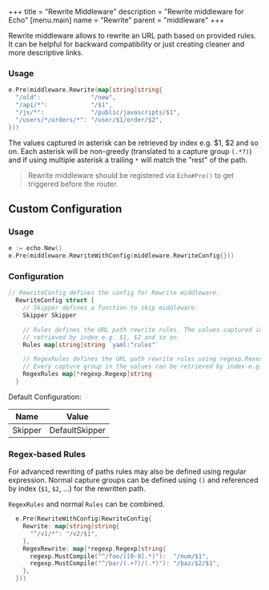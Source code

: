 +++
title = "Rewrite Middleware"
description = "Rewrite middleware for Echo"
[menu.main]
  name = "Rewrite"
  parent = "middleware"
+++

Rewrite middleware allows to rewrite an URL path based on provided rules. It can be helpful for backward compatibility or just creating cleaner and more descriptive links.

### Usage

```go
e.Pre(middleware.Rewrite(map[string]string{
  "/old":              "/new",
  "/api/*":            "/$1",
  "/js/*":             "/public/javascripts/$1",
  "/users/*/orders/*": "/user/$1/order/$2",
}))
```

The values captured in asterisk can be retrieved by index e.g. $1, $2 and so on.
Each asterisk will be non-greedy (translated to a capture group `(.*?)`) and if using
multiple asterisk a trailing `*` will match the "rest" of the path.

> Rewrite middleware should be registered via `Echo#Pre()` to get triggered before the router.

## Custom Configuration

### Usage

```go
e := echo.New()
e.Pre(middleware.RewriteWithConfig(middleware.RewriteConfig{}))
```

### Configuration

```go
// RewriteConfig defines the config for Rewrite middleware.
  RewriteConfig struct {
    // Skipper defines a function to skip middleware.
    Skipper Skipper

    // Rules defines the URL path rewrite rules. The values captured in asterisk can be
    // retrieved by index e.g. $1, $2 and so on.
    Rules map[string]string `yaml:"rules"`

    // RegexRules defines the URL path rewrite rules using regexp.Rexexp with captures
    // Every capture group in the values can be retrieved by index e.g. $1, $2 and so on.
    RegexRules map[*regexp.Regexp]string
  }
```

Default Configuration:

| Name    | Value          |
| ------- | -------------- |
| Skipper | DefaultSkipper |

### Regex-based Rules

For advanced rewriting of paths rules may also be defined using regular expression.
Normal capture groups can be defined using `()` and referenced by index (`$1`, `$2`, ...) for the rewritten path.

`RegexRules` and normal `Rules` can be combined.

```go
  e.Pre(RewriteWithConfig(RewriteConfig{
    Rewrite: map[string]string{
      "^/v1/*": "/v2/$1",
    },
    RegexRewrite: map[*regexp.Regexp]string{
      regexp.MustCompile("^/foo/([0-9].*)"):  "/num/$1",
      regexp.MustCompile("^/bar/(.+?)/(.*)"): "/baz/$2/$1",
    },
  }))
```
